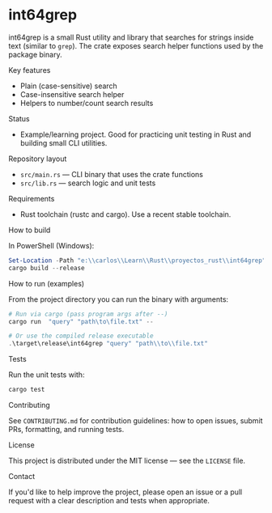 # int64grep

int64grep is a small Rust utility and library that searches for strings inside text (similar to `grep`). The crate exposes search helper functions used by the package binary.

Key features
- Plain (case-sensitive) search
- Case-insensitive search helper
- Helpers to number/count search results

Status
- Example/learning project. Good for practicing unit testing in Rust and building small CLI utilities.

Repository layout
- `src/main.rs` — CLI binary that uses the crate functions
- `src/lib.rs` — search logic and unit tests

Requirements
- Rust toolchain (rustc and cargo). Use a recent stable toolchain.

How to build

In PowerShell (Windows):

```powershell
Set-Location -Path "e:\\carlos\\Learn\\Rust\\proyectos_rust\\int64grep"
cargo build --release
```

How to run (examples)

From the project directory you can run the binary with arguments:

```powershell
# Run via cargo (pass program args after --)
cargo run  "query" "path\to\file.txt" --

# Or use the compiled release executable
.\target\release\int64grep "query" "path\\to\\file.txt"
```

Tests

Run the unit tests with:

```powershell
cargo test
```

Contributing

See `CONTRIBUTING.md` for contribution guidelines: how to open issues, submit PRs, formatting, and running tests.

License

This project is distributed under the MIT license — see the `LICENSE` file.

Contact

If you'd like to help improve the project, please open an issue or a pull request with a clear description and tests when appropriate.
